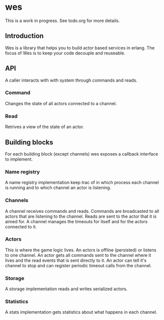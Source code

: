 # wes
This is a work in progress. See todo.org for more details.

## Introduction
Wes is a library that helps you to build actor based services in erlang.
The focus of Wes is to keep your code decouple and reuseable. 

## API
A caller interacts with with system through commands and reads.

### Command
Changes the state of all actors connected to a channel.

### Read
Retrives a view of the state of an actor.

## Building blocks
For each building block (except channels) wes exposes a callback interface
to implement.

### Name registry
A name registry implementation keep trac of in which process each channel is
running and to which channel an actor is listening.

### Channels
A channel receives commands and reads.
Commands are broadcasted to all actors that are listening to the channel.
Reads are sent to the actor that it is aimed for.
A channel manages the timeouts for itself and for the actors connected to it.

### Actors
This is where the game logic lives.
An actors is offline (persisted) or listens to one channel.
An actor gets all commands sent to the channel where it lives and
the read events that is sent directly to it.
An actor can tell it's channel to stop and can register periodic
timeout calls from the channel.

### Storage
A storage implementation reads and writes serialized actors.

### Statistics
A stats implementation gets statistics about what happens in each channel.
